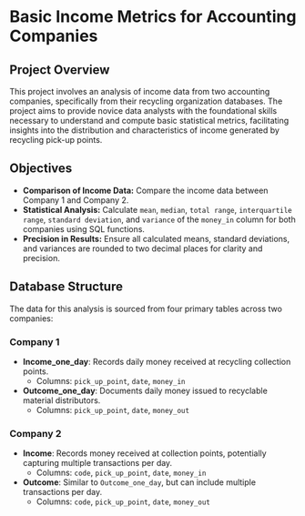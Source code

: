 # Basic Income Metrics for Accounting Companies

## Project Overview
This project involves an analysis of income data from two accounting companies, specifically from their recycling organization databases. The project aims to provide novice data analysts with the foundational skills necessary to understand and compute basic statistical metrics, facilitating insights into the distribution and characteristics of income generated by recycling pick-up points.

## Objectives
- **Comparison of Income Data:** Compare the income data between Company 1 and Company 2.
- **Statistical Analysis:** Calculate `mean`, `median`, `total range`, `interquartile range`, `standard deviation`, and `variance` of the `money_in` column for both companies using SQL functions.
- **Precision in Results:** Ensure all calculated means, standard deviations, and variances are rounded to two decimal places for clarity and precision.

## Database Structure
The data for this analysis is sourced from four primary tables across two companies:

### Company 1
- **Income_one_day**: Records daily money received at recycling collection points.
  - Columns: `pick_up_point`, `date`, `money_in`
- **Outcome_one_day**: Documents daily money issued to recyclable material distributors.
  - Columns: `pick_up_point`, `date`, `money_out`

### Company 2
- **Income**: Records money received at collection points, potentially capturing multiple transactions per day.
  - Columns: `code`, `pick_up_point`, `date`, `money_in`
- **Outcome**: Similar to `Outcome_one_day`, but can include multiple transactions per day.
  - Columns: `code`, `pick_up_point`, `date`, `money_out`